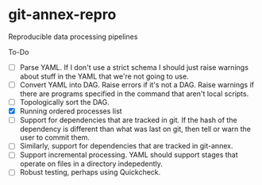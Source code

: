 # git-annex-repro
Reproducible data processing pipelines

To-Do
- [ ] Parse YAML. If I don't use a strict schema I should just raise warnings about stuff in the YAML that we're not going to use.
- [ ] Convert YAML into DAG. Raise errors if it's not a DAG. Raise warnings if there are programs specified in the command that aren't local scripts.
- [ ] Topologically sort the DAG.
- [x] Running ordered processes list
- [ ] Support for dependencies that are tracked in git. If the hash of the dependency is different than what was last on git, then tell or warn the user to commit them.
- [ ] Similarly, support for dependencies that are tracked in git-annex.
- [ ] Support incremental processing. YAML should support stages that operate on files in a directory indepedently.
- [ ] Robust testing, perhaps using Quickcheck.
